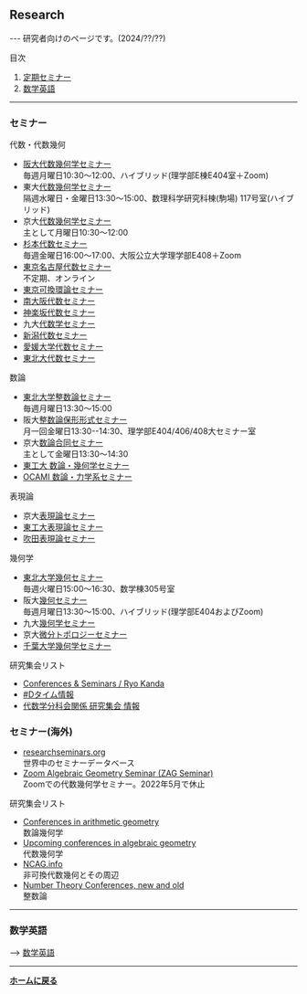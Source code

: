 ## **Research**

--- 研究者向けのページです。(2024/??/??)

目次
 1. [定期セミナー](#seminar)
 1. [数学英語](#math-english)

 

<hr />

<a id="seminar"></a>

### セミナー

代数・代数幾何
  - [阪大代数幾何学セミナー](http://www4.math.sci.osaka-u.ac.jp/sembbs2/announce.cgi)<br>
    毎週月曜日10:30～12:00、ハイブリッド(理学部E棟E404室＋Zoom)
  - 東大[代数幾何学セミナー](https://www.ms.u-tokyo.ac.jp/seminar/algegeo/future.html)<br>
    隔週水曜日・金曜日13:30～15:00、数理科学研究科棟(駒場) 117号室(ハイブリッド)
  - 京大[代数幾何学セミナー](https://www.math.kyoto-u.ac.jp/ja/event/seminar/algebraic-geometry)<br>
    主として月曜日10:30～12:00
  - [杉本代数セミナー](https://sites.google.com/view/sugimoto-algebra-seminar/home)<br>
    毎週金曜日16:00～17:00、大阪公立大学理学部E408＋Zoom
  - [東京名古屋代数セミナー](http://www.math.nagoya-u.ac.jp/~aaron.chan/TNAseminar.html)<br>
    不定期、オンライン
  - [東京可換環論セミナー](https://www.ms.u-tokyo.ac.jp/~stakagi/ca_seminar/index.html)
  - [南大阪代数セミナー](https://ysykimura.github.io/ModSeminar/)
  - [神楽坂代数セミナー](https://www.rs.tus.ac.jp/kida/seminar.html)
  - 九大[代数学セミナー](https://www.math.kyushu-u.ac.jp/seminars/category/3)
  - [新潟代数セミナー](http://mathweb.sc.niigata-u.ac.jp/~hoshi/NiigataAlgebraSeminar-j.html)
  - [愛媛大学代数セミナー](https://www.ed.ehime-u.ac.jp/~algebra/)
  - [東北大代数セミナー](http://www.math.tohoku.ac.jp/research/seminar.html)



数論
  - [東北大学整数論セミナー](https://sites.google.com/view/tohoku-number-semiar)<br>
    毎週月曜日13:30～15:00
  - 阪大[整数論保形形式セミナー](http://www4.math.sci.osaka-u.ac.jp/sembbs2/announce.cgi)<br>
    月一回金曜日13:30--14:30、理学部E404/406/408大セミナー室
  - 京大[数論合同セミナー](https://www.math.kyoto-u.ac.jp/ja/event/seminar/number-theory)<br>
    主として金曜日13:30～14:30
  - [東工大 数論・幾何学セミナー](http://www.math.titech.ac.jp/~purkait/AGS/AGSeminarTIT.html)
  - [OCAMI 数論・力学系セミナー](https://sites.google.com/view/ocami-arithmetic-dynamics/home)

表現論
  - 京大[表現論セミナー](https://www.math.kyoto-u.ac.jp/ja/event/seminar/representation-theory)
  - [東工大表現論セミナー](https://www.math.titech.ac.jp/~reptheory_seminar/)
  - [吹田表現論セミナー](https://sites.google.com/view/suita-rep-th-seminar/)


幾何学
  - [東北大学幾何セミナー](https://sites.google.com/site/aobageometry/)<br>
    毎週火曜日15:00～16:30、数学棟305号室
  - 阪大[幾何セミナー](http://www4.math.sci.osaka-u.ac.jp/sembbs2/announce.cgi)<br>
    毎週月曜日13:30～15:00、ハイブリッド(理学部E404およびZoom)
  - 九大[幾何学セミナー](https://www.math.kyushu-u.ac.jp/seminars/category/4)
  - 京大[微分トポロジーセミナー](https://www.math.kyoto-u.ac.jp/ja/event/seminar/differential-topology)
  - [千葉大学幾何学セミナー](https://sites.google.com/site/masahirofutaki/home/geometry-chiba)



研究集会リスト
 - [Conferences & Seminars / Ryo Kanda](https://ryokanda.net/conferences.html?lang=ja)
 - [#Dタイム情報](https://min.togetter.com/wSFcPQ2)
 - [代数学分科会関係 研究集会 情報](https://www.mathsoc.jp/section/algebra/symposium.html#2023)

### セミナー(海外)


- [researchseminars.org](https://researchseminars.org/)<br>
  世界中のセミナーデータベース
- [Zoom Algebraic Geometry Seminar (ZAG Seminar)](https://www.maths.ed.ac.uk/cheltsov/zag/)<br>
  Zoomでの代数幾何学セミナー。2022年5月で休止

研究集会リスト

- [Conferences in arithmetic geometry](https://mathweb.ucsd.edu/~kedlaya/cgi-bin/confs.cgi)<br>
  数論幾何学
- [Upcoming conferences in algebraic geometry](https://math.stanford.edu/~vakil/conferences.html)<br>
  代数幾何学
- [NCAG.info](https://ncag.info/conferences.html)<br>
  非可換代数幾何とその周辺
- [Number Theory Conferences, new and old](http://www.numbertheory.org/ntw/N3.html)<br>
  整数論


<hr />

<a id="math-english"></a>

### 数学英語

--> [数学英語](/research/math-english)

<hr />

**[ホームに戻る](/index)**